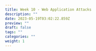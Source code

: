 ```yaml
---
title: Week 10 - Web Application Attacks
description: ""
date: 2023-05-19T03:02:22.859Z
preview: ""
draft: false
tags: ""
categories: ""
weight: 1
---
```


#
